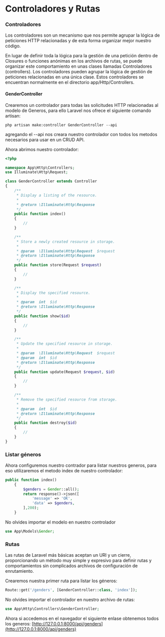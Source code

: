 # Controladores y Rutas

### Controladores
Los controladores son un mecanismo que nos permite agrupar la lógica de peticiones HTTP relacionadas y de esta forma organizar mejor nuestro código.

En lugar de definir toda la lógica para la gestión de una petición dentro de Closures o funciones anónimas en los archivos de rutas, se puede organizar este comportamiento en unas clases llamadas Controladores (controllers). Los controladores pueden agrupar la lógica de gestión de peticiones relacionadas en una única clase. Estos controladores se encuentran normalmente en el directorio app/Http/Controllers.

#### GenderController

Crearemos un controlador para todas las solicitudes HTTP relacionadas al modelo de Generos, para ello Laravel nos ofrece el siguiente comando artisan:

```
php artisan make:controller GenderController --api
```
agregando el --api nos creara nuestro controlador con todos los metodos necesarios para usar en un CRUD API.

Ahora abrimos nuestro controlador:
```php
<?php

namespace App\Http\Controllers;
use Illuminate\Http\Request;

class GenderController extends Controller
{
    /**
     * Display a listing of the resource.
     *
     * @return \Illuminate\Http\Response
     */
    public function index()
    {
        //
    }

    /**
     * Store a newly created resource in storage.
     *
     * @param  \Illuminate\Http\Request  $request
     * @return \Illuminate\Http\Response
     */
    public function store(Request $request)
    {
        //
    }

    /**
     * Display the specified resource.
     *
     * @param  int  $id
     * @return \Illuminate\Http\Response
     */
    public function show($id)
    {
        //
    }

    /**
     * Update the specified resource in storage.
     *
     * @param  \Illuminate\Http\Request  $request
     * @param  int  $id
     * @return \Illuminate\Http\Response
     */
    public function update(Request $request, $id)
    {
        //
    }

    /**
     * Remove the specified resource from storage.
     *
     * @param  int  $id
     * @return \Illuminate\Http\Response
     */
    public function destroy($id)
    {
        //
    }
}

```
### Listar géneros

Ahora configuremos nuestro contrador para listar nuestros generos, para eso utilizaremos el metodo index de nuestro controlador:
```php
public function index()
    {
        $genders = Gender::all();
        return response()->json([
            'message' => 'OK',
            'data' => $genders,
        ],200);
    }
```
No olvides importar el modelo en nuestro controlador
```php
use App\Models\Gender;
```

### Rutas
Las rutas de Laravel más básicas aceptan un URI y un cierre, proporcionando un método muy simple y expresivo para definir rutas y comportamientos sin complicados archivos de configuración de enrutamiento.

Crearemos nuestra primer ruta para listar los géneros:
```php
Route::get('/genders', [GenderController::class, 'index']);
```
No olvides importar el controlador en nuestro archivo de rutas:
```php
use App\Http\Controllers\GenderController;
```
Ahora si accedemos en el navegador el siguiente enlase obtenemos todos los generos:
[http://127.0.0.1:8000/api/genders](http://127.0.0.1:8000/api/genders)

<img :src="$withBase('/img/get-generos.png')" style="width:auto">
